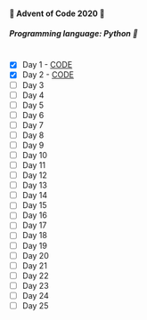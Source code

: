 #### :evergreen_tree: Advent of Code 2020 :evergreen_tree:
##### Programming language: Python :snake:
#
- [X] Day 1 - [CODE](https://github.com/FixxxarN/advent-of-code-20/blob/main/day-01/day_1.py)
- [X] Day 2 - [CODE](https://github.com/FixxxarN/advent-of-code-20/blob/main/day-02/day_2.py)
- [ ] Day 3
- [ ] Day 4
- [ ] Day 5
- [ ] Day 6
- [ ] Day 7
- [ ] Day 8
- [ ] Day 9
- [ ] Day 10
- [ ] Day 11
- [ ] Day 12
- [ ] Day 13
- [ ] Day 14
- [ ] Day 15
- [ ] Day 16
- [ ] Day 17
- [ ] Day 18
- [ ] Day 19
- [ ] Day 20
- [ ] Day 21
- [ ] Day 22
- [ ] Day 23
- [ ] Day 24
- [ ] Day 25
